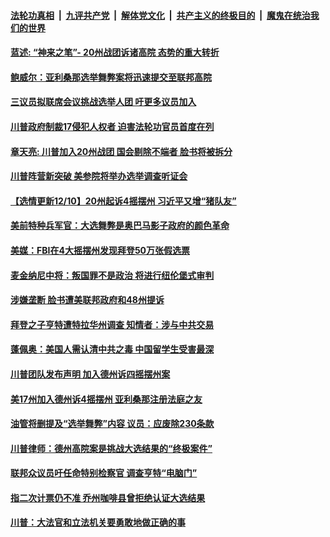 

####  [法轮功真相](../../../../basic/blob/master/README.md?t=12110631) &nbsp;|&nbsp; [九评共产党](../../../../9ping.md/blob/master/README.md?t=12110631) &nbsp;|&nbsp; [解体党文化](../../../../jtdwh.md/blob/master/README.md?t=12110631)  &nbsp;|&nbsp; [共产主义的终极目的](../../../../gczydzjmd.md/blob/master/README.md?t=12110631) &nbsp;|&nbsp; [魔鬼在统治我们的世界](../../../../mgztzwmdsj.md/blob/master/README.md?t=12110631) 

#### [蓝述: “神来之笔”- 20州战团诉诸高院 态势的重大转折 ](../pages/soh6/452401.md?t=12110631) 
#### [鲍威尔：亚利桑那选举舞弊案将迅速提交至联邦高院](../pages/soh6/452380.md?t=12110631) 
#### [三议员拟联席会议挑战选举人团 吁更多议员加入](../pages/soh6/452035.md?t=12110631) 
#### [川普政府制裁17侵犯人权者 迫害法轮功官员首度在列](../pages/soh6/452365.md?t=12110631) 
#### [章天亮: 川普加入20州战团 国会剔除不端者 脸书将被拆分](../pages/soh6/452371.md?t=12110631) 
#### [川普阵营新突破 美参院将举办选举调查听证会](../pages/soh6/452353.md?t=12110631) 
#### [【选情更新12/10】20州起诉4摇摆州 习近平又增“猪队友”](../pages/soh6/452296.md?t=12110631) 
#### [美前特种兵军官：大选舞弊是奥巴马影子政府的颜色革命](../pages/soh6/452089.md?t=12110631) 
#### [美媒：FBI在4大摇摆州发现拜登50万张假选票](../pages/soh6/452170.md?t=12110631) 
#### [麦金纳尼中将：叛国罪不是政治 将进行纽伦堡式审判](../pages/soh6/452176.md?t=12110631) 
#### [涉嫌垄断 脸书遭美联邦政府和48州提诉](../pages/soh6/452155.md?t=12110631) 
#### [拜登之子亨特遭特拉华州调查 知情者：涉与中共交易](../pages/soh6/452113.md?t=12110631) 
#### [蓬佩奥：美国人需认清中共之毒 中国留学生受害最深](../pages/soh6/452074.md?t=12110631) 
#### [川普团队发布声明 加入德州诉四摇摆州案](../pages/soh6/452065.md?t=12110631) 
#### [美17州加入德州诉4摇摆州 亚利桑那注册法庭之友](../pages/soh6/452053.md?t=12110631) 
#### [油管将删提及“选举舞弊”内容 议员：应废除230条款](../pages/soh6/452020.md?t=12110631) 
#### [川普律师：德州高院案是挑战大选结果的“终极案件” ](../pages/soh6/452023.md?t=12110631) 
#### [联邦众议员吁任命特别检察官 调查亨特“电脑门”](../pages/soh6/452008.md?t=12110631) 
#### [指二次计票仍不准 乔州咖啡县曾拒绝认证大选结果](../pages/soh6/451987.md?t=12110631) 
#### [川普：大法官和立法机关要勇敢地做正确的事](../pages/soh6/451990.md?t=12110631) 
